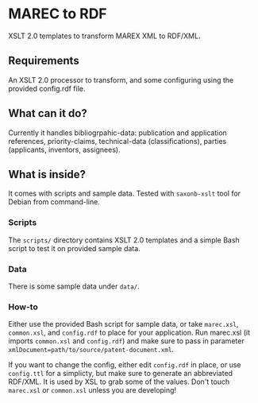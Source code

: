 # MAREC to RDF

XSLT 2.0 templates to transform MAREX XML to RDF/XML.

## Requirements

An XSLT 2.0 processor to transform, and some configuring using the provided config.rdf file.

## What can it do?
Currently it handles bibliogrpahic-data: publication and application references, priority-claims, technical-data (classifications), parties (applicants, inventors, assignees).

## What is inside?

It comes with scripts and sample data. Tested with `saxonb-xslt` tool for Debian from command-line.

### Scripts
The `scripts/` directory contains XSLT 2.0 templates and a simple Bash script to test it on provided sample data.

### Data
There is some sample data under `data/`.

### How-to
Either use the provided Bash script for sample data, or take `marec.xsl`, `common.xsl`, and `config.rdf` to place for your application. Run marec.xsl (it imports `common.xsl` and `config.rdf`) and make sure to pass in parameter `xmlDocument=path/to/source/patent-document.xml`.

If you want to change the config, either edit `config.rdf` in place, or use `config.ttl` for a simplicty, but make sure to generate an abbreviated RDF/XML. It is used by XSL to grab some of the values. Don't touch `marec.xsl` or `common.xsl` unless you are developing!
